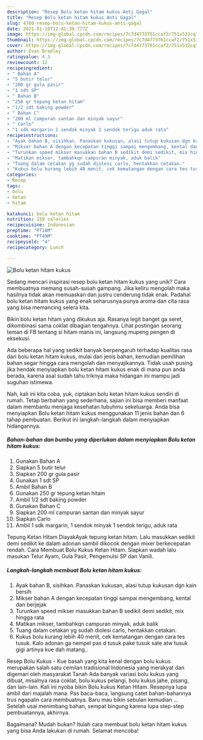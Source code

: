 ```yaml
---
description: "Resep Bolu ketan hitam kukus Anti Gagal"
title: "Resep Bolu ketan hitam kukus Anti Gagal"
slug: 4760-resep-bolu-ketan-hitam-kukus-anti-gagal
date: 2021-01-10T12:41:39.777Z
image: https://img-global.cpcdn.com/recipes/7c7d4773761ccaf2/751x532cq70/bolu-ketan-hitam-kukus-foto-resep-utama.jpg
thumbnail: https://img-global.cpcdn.com/recipes/7c7d4773761ccaf2/751x532cq70/bolu-ketan-hitam-kukus-foto-resep-utama.jpg
cover: https://img-global.cpcdn.com/recipes/7c7d4773761ccaf2/751x532cq70/bolu-ketan-hitam-kukus-foto-resep-utama.jpg
author: Evan Bradley
ratingvalue: 4.3
reviewcount: 12
recipeingredient:
- " Bahan A"
- "5 butir telur"
- "200 gr gula pasir"
- "1 sdt SP"
- " Bahan B"
- "250 gr tepung ketan hitam"
- "1/2 sdt baking powder"
- " Bahan C"
- "200 ml campuran santan dan minyak sayur"
- " Carlo"
- "1 sdk margarin 1 sendok minyak 1 sendok terigu aduk rata"
recipeinstructions:
- "Ayak bahan B, sisihkan. Panaskan kukusan, alasi tutup kukusan dgn kain bersih"
- "Mikser bahan A dengan kecepatan tinggi sampai mengembang, kental dan berjejak"
- "Turunkan speed mikser masukkan bahan B sedikit demi sedikit, mix hingga rata"
- "Matikan mikser, tambahkqn campuran minyak, aduk balik"
- "Tuang dalam cetakan yg sudah diolesi carlo, hentakkan cetakan."
- "Kukus bolu kurang lebih 40 menit, cek kematangan dengan cara tes tusuk. Kalo adonan ga nempel pas d tusuk pake tusuk sate atw tusuk gigi artinya kue dah matang.."
categories:
- Resep
tags:
- bolu
- ketan
- hitam

katakunci: bolu ketan hitam 
nutrition: 159 calories
recipecuisine: Indonesian
preptime: "PT18M"
cooktime: "PT49M"
recipeyield: "4"
recipecategory: Lunch

---
```



![Bolu ketan hitam kukus](https://img-global.cpcdn.com/recipes/7c7d4773761ccaf2/751x532cq70/bolu-ketan-hitam-kukus-foto-resep-utama.jpg)

Sedang mencari inspirasi resep bolu ketan hitam kukus yang unik? Cara membuatnya memang susah-susah gampang. Jika keliru mengolah maka hasilnya tidak akan memuaskan dan justru cenderung tidak enak. Padahal bolu ketan hitam kukus yang enak seharusnya punya aroma dan cita rasa yang bisa memancing selera kita.

Bikin bolu ketan hitam yang dikukus aja. Rasanya legit banget ga seret, dikombinasi sama coklat dibagian tengahnya. Lihat postingan seorang teman di FB tentang si hitam manis ini, langsung mupeng pengen di eksekusi.

Ada beberapa hal yang sedikit banyak berpengaruh terhadap kualitas rasa dari bolu ketan hitam kukus, mulai dari jenis bahan, kemudian pemilihan bahan segar hingga cara mengolah dan menyajikannya. Tidak usah pusing jika hendak menyiapkan bolu ketan hitam kukus enak di mana pun anda berada, karena asal sudah tahu triknya maka hidangan ini mampu jadi suguhan istimewa.


Nah, kali ini kita coba, yuk, ciptakan bolu ketan hitam kukus sendiri di rumah. Tetap berbahan yang sederhana, sajian ini bisa memberi manfaat dalam membantu menjaga kesehatan tubuhmu sekeluarga. Anda bisa menyiapkan Bolu ketan hitam kukus menggunakan 11 jenis bahan dan 6 tahap pembuatan. Berikut ini langkah-langkah dalam menyiapkan hidangannya.

<!--inarticleads1-->

##### Bahan-bahan dan bumbu yang diperlukan dalam menyiapkan Bolu ketan hitam kukus:

1. Gunakan  Bahan A
1. Siapkan 5 butir telur
1. Siapkan 200 gr gula pasir
1. Gunakan 1 sdt SP
1. Ambil  Bahan B
1. Gunakan 250 gr tepung ketan hitam
1. Ambil 1/2 sdt baking powder
1. Gunakan  Bahan C
1. Siapkan 200 ml campuran santan dan minyak sayur
1. Siapkan  Carlo
1. Ambil 1 sdk margarin, 1 sendok minyak 1 sendok terigu, aduk rata


Tepung Ketan Hitam DiayakAyak tepung ketan hitam. Lalu masukkan sedikit demi sedikit ke dalam adonan sambil dikocok dengan mixer berkecepatan rendah. Cara Membuat Bolu Kukus Ketan Hitam. Siapkan wadah lalu masukan Telur Ayam, Gula Pasir, Pengemulsi SP dan Vanili. 

<!--inarticleads2-->

##### Langkah-langkah membuat Bolu ketan hitam kukus:

1. Ayak bahan B, sisihkan. Panaskan kukusan, alasi tutup kukusan dgn kain bersih
1. Mikser bahan A dengan kecepatan tinggi sampai mengembang, kental dan berjejak
1. Turunkan speed mikser masukkan bahan B sedikit demi sedikit, mix hingga rata
1. Matikan mikser, tambahkqn campuran minyak, aduk balik
1. Tuang dalam cetakan yg sudah diolesi carlo, hentakkan cetakan.
1. Kukus bolu kurang lebih 40 menit, cek kematangan dengan cara tes tusuk. Kalo adonan ga nempel pas d tusuk pake tusuk sate atw tusuk gigi artinya kue dah matang..


Resep Bolu Kukus - Kue basah yang kita kenal dengan bolu kukus merupakan salah satu cemilan tradisional Indonesia yang merakyat dan digemari oleh masyarakat Tanah Ada banyak variasi bolu kukus yang dibuat, misalnya rasa coklat, bolu kukus pelangi, bolu kukus jahe, pisang, dan lain-lain. Kali ini nyoba bikin Bolu kukus Ketan Hitam. Resepnya lupa ambil dari majalah mana. Pas baca-baca, langsung catet bahan-bahannya trus ngapalin cara membuatnya. Baru mau bikin sebulan kemudian … Setelah usai menimbang bahan, sempat bingung karena lupa step-step pembuatannya, akhirnya. 

Bagaimana? Mudah bukan? Itulah cara membuat bolu ketan hitam kukus yang bisa Anda lakukan di rumah. Selamat mencoba!
